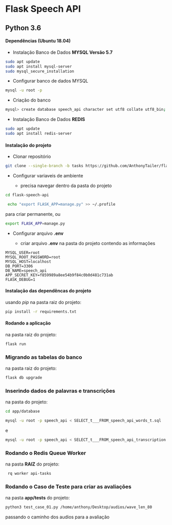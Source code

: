 # Flask Speech API

## Python 3.6

#### Dependências (Ubuntu 18.04)

- Instalação Banco de Dados **MYSQL Versão **5.7****

```bash
sudo apt update
sudo apt install mysql-server
sudo mysql_secure_installation
```

- Configurar banco de dados MYSQL
```bash
mysql -u root -p
```
- Criação do banco
```bash
mysql> create database speech_api character set utf8 collate utf8_bin;
```  

- Instalação Banco de Dados **REDIS**
```bash
sudo apt update
sudo apt install redis-server
```

#### Instalação do projeto

-  Clonar repositório
 ```bash
 git clone --single-branch -b tasks https://github.com/AnthonyTailer/flask-nginx-mysql-redis-queue.git flask-speech-api
 ```
- Configurar variaveis de ambiente

    - precisa navegar dentro da pasta do projeto
```bash
cd flask-speech-api
```
```bash
 echo "export FLASK_APP=manage.py" >> ~/.profile
 ```
 para criar permanente, ou 
 ```bash
 export FLASK_APP=manage.py
 ```
 
- Configurar arquivo **.env**

    - criar arquivo **.env** na pasta do projeto contendo as informações
 ```dotenv
MYSQL_USER=root
MYSQL_ROOT_PASSWORD=root
MYSQL_HOST=localhost
DB_PORT=3306
DB_NAME=speech_api
APP_SECRET_KEY=f859989a8ee54b9f84c0b0d481c731ab
FLASK_DEBUG=1
 ```
 
#### Instalação das dependêncas do projeto
usando _pip_ na pasta raiz do projeto:
 ```bash
 pip install -r requirements.txt
 ```

#### Rodando a aplicação
na pasta raiz do projeto:
 ```bash
 flask run
 ``` 
### Migrando as tabelas do banco
na pasta raiz do projeto:
 ```bash
 flask db upgrade
 ```
 ### Inserindo dados de palavras e transcrições
 na pasta do projeto:
  ```bash
 cd app/database
 ```
  ```bash
 mysql -u root -p speech_api < SELECT_t___FROM_speech_api_words_t.sql
 ```
 e
  ```bash
 mysql -u root -p speech_api < SELECT_t___FROM_speech_api_transcription.sql
 ```
 
 ### Rodando o Redis Queue Worker
  na pasta **RAIZ** do projeto:
 
 ```bash
  rq worker api-tasks
 ```
 
 ### Rodando o Caso de Teste para criar as avaliações

   na pasta **app/tests** do projeto:
 ```bash
 python3 test_case_01.py /home/anthony/Desktop/audios/wave_len_80
 ```
 passando o caminho dos audios para a avaliação
 
